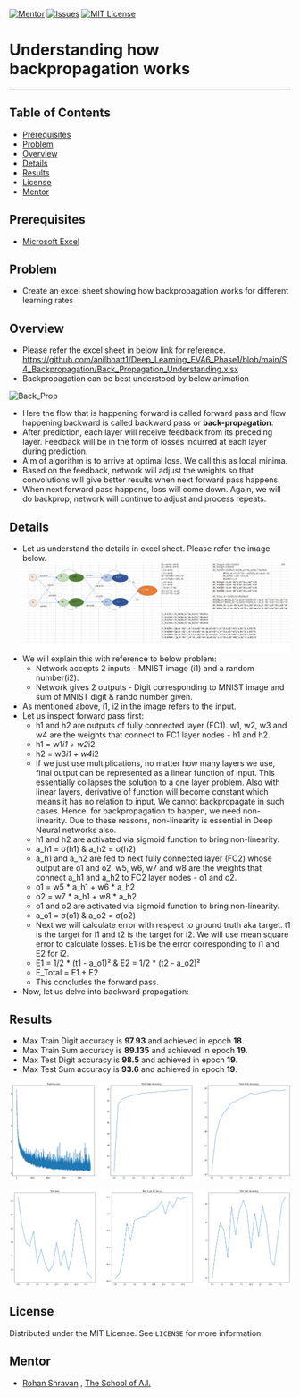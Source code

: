 <!-- PROJECT SHIELDS -->
<!--
*** I'm using markdown "reference style" links for readability.
*** Reference links are enclosed in brackets [ ] instead of parentheses ( ).
*** See the bottom of this document for the declaration of the reference variables
*** for contributors-url, forks-url, etc. This is an optional, concise syntax you may use.
*** https://www.markdownguide.org/basic-syntax/#reference-style-links
-->
[![Mentor][mentor-shield]][mentor-url]
[![Issues][issues-shield]][issues-url]
[![MIT License][license-shield]][license-url]

# Understanding how backpropagation works
________

<!-- TABLE OF CONTENTS -->
## Table of Contents

* [Prerequisites](#prerequisites)
* [Problem](#Problem)
* [Overview](#Overview)
* [Details](#Details)
* [Results](#Results)
* [License](#license)
* [Mentor](#mentor)

## Prerequisites

* [Microsoft Excel](https://www.microsoft.com/en-in/microsoft-365/excel) 

<!-- Problem -->
## Problem
- Create an excel sheet showing how backpropagation works for different learning rates

<!-- Overview -->
## Overview
- Please refer the excel sheet in below link for reference. 
https://github.com/anilbhatt1/Deep_Learning_EVA6_Phase1/blob/main/S4_Backpropagation/Back_Propagation_Understanding.xlsx
- Backpropagation can be best understood by below animation

![Back_Prop](https://github.com/anilbhatt1/Deep_Learning_EVA6_Phase1/blob/main/S4_Backpropagation/Neural%20Network_Back_Forth_Compressed.gif) 

- Here the flow that is happening forward is called forward pass and flow happening backward is called backward pass or **back-propagation**.
- After prediction, each layer will receive feedback from its preceding layer. Feedback will be in the form of losses incurred at each layer during prediction.
- Aim of algorithm is to arrive at optimal loss. We call this as local minima.
- Based on the feedback, network will adjust the weights so that convolutions will give better results when next forward pass happens.
- When next forward pass happens, loss will come down. Again, we will do backprop, network will continue to adjust and process repeats.

<!-- Details -->
## Details
- Let us understand the details in excel sheet. Please refer the image below.
![Flow](https://github.com/anilbhatt1/Deep_Learning_EVA6_Phase1/blob/main/S4_Backpropagation/Excel_Snapshot.jpg)
- We will explain this with reference to below problem:
  - Network accepts 2 inputs - MNIST image (i1) and a random number(i2).
  - Network gives 2 outputs - Digit corresponding to MNIST image and sum of MNIST digit & rando number given. 
- As mentioned above, i1, i2 in the image refers to the input. 
- Let us inspect forward pass first:
  - h1 and h2 are outputs of fully connected layer (FC1). w1, w2, w3 and w4 are the weights that connect to FC1 layer nodes - h1 and h2.
  - h1 = w1*i1 + w2*i2
  - h2 = w3*i1 + w4*i2
  - If we just use multiplications, no matter how many layers we use, final output can be represented as a linear function of input. This essentially collapses the solution to a one layer problem. Also with linear layers, derivative of function will become constant which means it has no relation to input. We cannot backpropagate in such cases. Hence, for backpropagation to happen, we need non-linearity. Due to these reasons, non-linearity is essential in Deep Neural networks also.
  - h1 and h2 are activated via sigmoid function to bring non-linearity. 
  - a_h1 = σ(h1) & a_h2 = σ(h2)
  - a_h1 and a_h2 are fed to next fully connected layer (FC2) whose output are o1 and o2. w5, w6, w7 and w8 are the weights that connect a_h1 and a_h2 to FC2 layer nodes - o1 and o2.
  - o1 = w5 * a_h1 + w6 * a_h2
  - o2 = w7 * a_h1 + w8 * a_h2
  - o1 and o2 are activated via sigmoid function to bring non-linearity.
  - a_o1 = σ(o1) & a_o2 = σ(o2)
  - Next we will calculate error with respect to ground truth aka target. t1 is the target for i1 and t2 is the target for i2. We will use mean square error to calculate losses. E1 is be the error corresponding to i1 and E2 for i2.
  - E1 = 1/2 * (t1 - a_o1)² & E2 = 1/2 * (t2 - a_o2)²
  - E_Total = E1 + E2
  - This concludes the forward pass.
 - Now, let us delve into backward propagation:
  

<!-- Results -->
## Results
- Max Train Digit accuracy is **97.93** and achieved in epoch **18**.
- Max Train Sum accuracy is **89.135** and achieved in epoch **19**.
- Max Test Digit accuracy is **98.5** and achieved in epoch **19**.
- Max Test Sum accuracy is **93.6** and achieved in epoch **19**.

![Training_Plot](https://github.com/anilbhatt1/Deep_Learning_EVA6_Phase1/blob/main/S3_MNIST_Sum_of_Digits/Training_Plot.png)

![Testing_Plot](https://github.com/anilbhatt1/Deep_Learning_EVA6_Phase1/blob/main/S3_MNIST_Sum_of_Digits/Testing_Plot.png)

<!-- LICENSE -->
## License

Distributed under the MIT License. See `LICENSE` for more information.

<!-- MENTOR -->
## Mentor

* [Rohan Shravan](https://www.linkedin.com/in/rohanshravan/) , [The School of A.I.](https://theschoolof.ai/)

<!-- MARKDOWN LINKS & IMAGES -->
<!-- https://www.markdownguide.org/basic-syntax/#reference-style-links -->
[mentor-shield]: https://img.shields.io/badge/Mentor-mentor-yellowgreen
[mentor-url]: https://www.linkedin.com/in/rohanshravan/
[forks-shield]: https://img.shields.io/github/forks/othneildrew/Best-README-Template.svg?style=flat-square
[forks-url]: https://github.com/othneildrew/Best-README-Template/network/members
[stars-shield]: https://img.shields.io/github/stars/othneildrew/Best-README-Template.svg?style=flat-square
[stars-url]: https://github.com/othneildrew/Best-README-Template/stargazers
[issues-shield]: https://img.shields.io/github/issues/othneildrew/Best-README-Template.svg?style=flat-square
[issues-url]: https://github.com/othneildrew/Best-README-Template/issues
[license-shield]: https://img.shields.io/github/license/othneildrew/Best-README-Template.svg?style=flat-square
[license-url]: https://github.com/anilbhatt1/Deep_Learning_EVA4_Phase2/blob/master/LICENSE.txt
[linkedin-shield]: https://img.shields.io/badge/-LinkedIn-black.svg?style=flat-square&logo=linkedin&colorB=555




